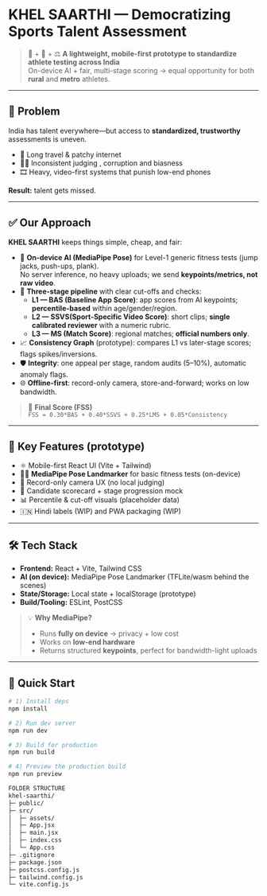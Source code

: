 # KHEL SAARTHI — Democratizing Sports Talent Assessment

> 📱 + 🧠 + ⚖️  **A lightweight, mobile-first prototype to standardize athlete testing across India**  
> On-device AI + fair, multi-stage scoring → equal opportunity for both **rural** and **metro** athletes.

---

## 🚩 Problem

India has talent everywhere—but access to **standardized, trustworthy** assessments is uneven.  
- 🧭 Long travel & patchy internet  
- 🧑‍⚖️ Inconsistent judging , corruption and biasness
- 🎞️ Heavy, video-first systems that punish low-end phones  

**Result:** talent gets missed.

---

## ✅ Our Approach

**KHEL SAARTHI** keeps things simple, cheap, and fair:

- 📲 **On-device AI (MediaPipe Pose)** for Level-1 generic fitness tests (jump jacks, push-ups, plank).  
  No server inference, no heavy uploads; we send **keypoints/metrics, not raw video**.
- 🔁 **Three-stage pipeline** with clear cut-offs and checks:
  - **L1 — BAS (Baseline App Score)**: app scores from AI keypoints; **percentile-based** within age/gender/region.  
  - **L2 — SSVS(Sport-Specific Video Score)**: short clips; **single calibrated reviewer** with a numeric rubric.  
  - **L3 — MS (Match Score)**: regional matches; **official numbers only**.
- 📈 **Consistency Graph** (prototype): compares L1 vs later-stage scores; flags spikes/inversions.
- 🛡️ **Integrity**: one appeal per stage, random audits (5–10%), automatic anomaly flags.
- 🌐 **Offline-first**: record-only camera, store-and-forward; works on low bandwidth.

> 🧮 **Final Score (FSS)**  
> `FSS = 0.30*BAS + 0.40*SSVS + 0.25*LMS + 0.05*Consistency`

---

## 🧩 Key Features (prototype)

- ⚛️ Mobile-first React UI (Vite + Tailwind)  
- 🧍‍♂️ **MediaPipe Pose Landmarker** for basic fitness tests (on-device)  
- 🎥 Record-only camera UX (no local judging)  
- 🧾 Candidate scorecard + stage progression mock  
- 📊 Percentile & cut-off visuals (placeholder data)  
- 🇮🇳 Hindi labels (WIP) and PWA packaging (WIP)

---

## 🛠️ Tech Stack

- **Frontend:** React + Vite, Tailwind CSS  
- **AI (on device):** MediaPipe Pose Landmarker (TFLite/wasm behind the scenes)  
- **State/Storage:** Local state + localStorage (prototype)  
- **Build/Tooling:** ESLint, PostCSS

> 💡 **Why MediaPipe?**  
> - Runs **fully on device** → privacy + low cost  
> - Works on **low-end hardware**  
> - Returns structured **keypoints**, perfect for bandwidth-light uploads

---

## 🚀 Quick Start

```bash
# 1) Install deps
npm install

# 2) Run dev server
npm run dev

# 3) Build for production
npm run build

# 4) Preview the production build
npm run preview

FOLDER STRUCTURE 
khel-saarthi/
├─ public/
├─ src/
│  ├─ assets/
│  ├─ App.jsx
│  ├─ main.jsx
│  ├─ index.css
│  └─ App.css
├─ .gitignore
├─ package.json
├─ postcss.config.js
├─ tailwind.config.js
└─ vite.config.js
